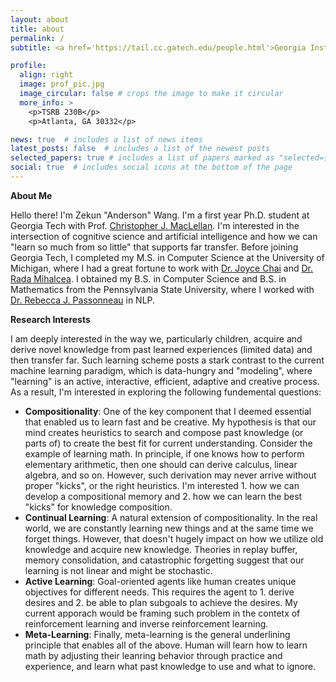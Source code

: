 ```yaml
---
layout: about
title: about
permalink: /
subtitle: <a href='https://tail.cc.gatech.edu/people.html'>Georgia Institute of Technology</a>

profile:
  align: right
  image: prof_pic.jpg
  image_circular: false # crops the image to make it circular
  more_info: >
    <p>TSRB 230B</p>
    <p>Atlanta, GA 30332</p>

news: true  # includes a list of news items
latest_posts: false  # includes a list of the newest posts
selected_papers: true # includes a list of papers marked as "selected={true}"
social: true  # includes social icons at the bottom of the page
---
```

**About Me**

Hello there! I'm Zekun "Anderson" Wang. I'm a first year Ph.D. student at Georgia Tech with Prof. [Christopher J. MacLellan](https://chrismaclellan.com/). I'm interested in the intersection of cognitive science and artificial intelligence and how we can "learn so much from so little" that supports far transfer. Before joining Georgia Tech, I completed my M.S. in Computer Science at the University of Michigan, where I had a great fortune to work with [Dr. Joyce Chai](https://web.eecs.umich.edu/~chaijy/) and [Dr. Rada Mihalcea](https://web.eecs.umich.edu/~mihalcea/). I obtained my B.S. in Computer Science and B.S. in Mathematics from the Pennsylvania State University, where I worked with [Dr. Rebecca J. Passonneau](https://sites.psu.edu/becky/) in NLP.

**Research Interests**

I am deeply interested in the way we, particularly children, acquire and derive novel knowledge from past learned experiences (limited data) and then transfer far. Such learning scheme posts a stark contrast to the current machine learning paradigm, which is data-hungry and "modeling", where "learning" is an active, interactive, efficient, adaptive and creative process. As a result, I'm interested in exploring the following fundemental questions:
- **Compositionality**: One of the key component that I deemed essential that enabled us to learn fast and be creative. My hypothesis is that our mind creates heuristics to search and compose past knowledge (or parts of) to create the best fit for current understanding. Consider the example of learning math. In principle, if one knows how to perform elementary arithmetic, then one should can derive calculus, linear algebra, and so on. However, such derivation may never arrive without proper "kicks", or the right heuristics. I'm interested 1. how we can develop a compositional memory and 2. how we can learn the best "kicks" for knowledge composition.
- **Continual Learning**: A natural extension of compositionality. In the real world, we are constantly learning new things and at the same time we forget things. However, that doesn't hugely impact on how we utilize old knowledge and acquire new knowledge. Theories in replay buffer, memory consolidation, and catastrophic forgetting suggest that our learning is not linear and might be stochastic.
- **Active Learning**: Goal-oriented agents like human creates unique objectives for different needs. This requires the agent to 1. derive desires and 2. be able to plan subgoals to achieve the desires. My current apporach would be framing such problem in the contetx of reinforcement learning and inverse reinforcement learning.
- **Meta-Learning**: Finally, meta-learning is the general underlining principle that enables all of the above. Human will learn how to learn math by adjusting their leanring behavior through practice and experience, and learn what past knowledge to use and what to ignore.